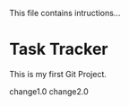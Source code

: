 This file contains intructions...

# Task Tracker

This is my first Git Project.

change1.0
change2.0
